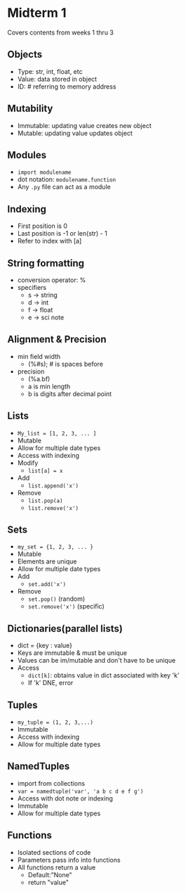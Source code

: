# Midterm 1

Covers contents from weeks 1 thru 3

## Objects

- Type: str, int, float, etc
- Value: data stored in object
- ID: # referring to memory address

## Mutability

- Immutable: updating value creates new object
- Mutable: updating value updates object 

## Modules

- `import modulename`  
- dot notation: `modulename.function`
- Any `.py` file can act as a module

## Indexing

- First position is 0
- Last position is -1 or len(str) - 1
- Refer to index with [a]

## String formatting

- conversion operator: %
- specifiers
	- s -> string
	- d -> int
	- f -> float
	- e -> sci note

## Alignment & Precision

- min field width
	- (%#s); # is spaces before
- precision
	- (%a.bf)
	- a is min length
	- b is digits after decimal point
    
## Lists

- `My_list = [1, 2, 3, ... ]`
- Mutable
- Allow for multiple date types
- Access with indexing
- Modify
	- `list[a] = x`
- Add
	- `list.append('x')`
- Remove
	- `list.pop(a)`
	- `list.remove('x')`
    
## Sets

- `my_set = {1, 2, 3, ... }`
- Mutable
- Elements are unique
- Allow for multiple date types
- Add
	- `set.add('x')`
- Remove
	- `set.pop()` (random)
	- `set.remove('x')` (specific)
    
## Dictionaries(parallel lists)

- dict = {key : value}
- Keys are immutable & must be unique
- Values can be im/mutable and don't have to be unique
- Access 
	- `dict[k]`: obtains value in dict associated with key 'k'
	- If 'k' DNE, error
    
## Tuples

- `my_tuple = (1, 2, 3,...)`
- Immutable
- Access with indexing
- Allow for multiple date types

## NamedTuples

- import from collections
- `var = namedtuple('var', 'a b c d e f g')`
- Access with dot note or indexing
- Immutable
- Allow for multiple date types

## Functions

- Isolated sections of code
- Parameters pass info into functions
- All functions return a value
	- Default:"None"
	- return "value"

